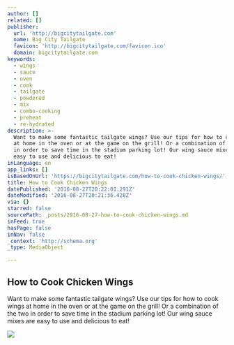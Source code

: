 ```yaml
---
author: []
related: []
publisher:
  url: 'http://bigcitytailgate.com'
  name: Big City Tailgate
  favicon: 'http://bigcitytailgate.com/favicon.ico'
  domain: bigcitytailgate.com
keywords:
  - wings
  - sauce
  - oven
  - cook
  - tailgate
  - powdered
  - mix
  - combo-cooking
  - preheat
  - re-hydrated
description: >-
  Want to make some fantastic tailgate wings? Use our tips for how to cook wings
  at home in the oven or at the game on the grill! Or a combination of the two
  in order to save time in the stadium parking lot! Our wing sauce mixes are
  easy to use and delicious to eat!
inLanguage: en
app_links: []
isBasedOnUrl: 'https://bigcitytailgate.com/how-to-cook-chicken-wings/'
title: How to Cook Chicken Wings
datePublished: '2016-08-27T20:22:01.291Z'
dateModified: '2016-08-27T20:21:36.428Z'
via: {}
starred: false
sourcePath: _posts/2016-08-27-how-to-cook-chicken-wings.md
inFeed: true
hasPage: false
inNav: false
_context: 'http://schema.org'
_type: MediaObject

---
```

<article style=""><h1>How to Cook Chicken Wings</h1><p>Want to make some fantastic tailgate wings? Use our tips for how to cook wings at home in the oven or at the game on the grill! Or a combination of the two in order to save time in the stadium parking lot! Our wing sauce mixes are easy to use and delicious to eat!</p><img src="http://static1.squarespace.com/static/53bb2839e4b0239883a26a33/t/56fc4b1a01dbaec59893aaee/1471799505002/?format=original" /></article>